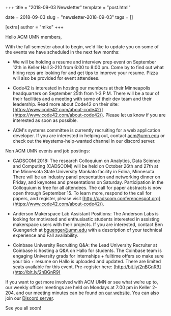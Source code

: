 +++
title = "2018-09-03 Newsletter"
template = "post.html"

date = 2018-09-03
slug = "newsletter-2018-09-03"
tags = []

[extra]
author = "mike"
+++

<!-- more -->

Hello ACM UMN members,

With the fall semester about to begin, we'd like to update you on some of the events we have scheduled in the next few months:

 - We will be holding a resume and interview prep event on September 12th in Keller Hall 3-210 from 6:00 to 8:00 pm. Come by to find out what hiring reps are looking for and get tips to improve your resume. Pizza will also be provided for event attendees.

 - Code42 is interested in hosting our members at their Minneapolis headquarters on September 25th from 1-3 P.M. There will be a tour of their facilities and a meeting with some of their dev team and their leadership. Read more about Code42 on their site: [https://www.code42.com/about-code42/](https://www.code42.com/about-code42/). Please let us know if you are interested as soon as possible.

 - ACM's systems committee is currently recruiting for a web application developer. If you are interested in helping out, contact acm@umn.edu or check out the #systems-help-wanted channel in our discord server.

Non ACM UMN events and job postings:

 - CADSCOM 2018: The research Colloquium on Analytics, Data Science and Computing (CADSCOM) will be held on October 26th and 27th at the Minnesota State University Mankato facility in Edina, Minnesota. There will be an industry panel presentation and networking dinner on Friday, and keynotes and presentations on Saturday. Participation in the Colloquium is free for all attendees. The call for paper abstracts is now open through September 15. To learn more, respond to the call for papers, and register, please visit [http://cadscom.conferencespot.org](https://www.code42.com/about-code42/).

 - Anderson Makerspace Lab Assistant Positions: The Anderson Labs is looking for motivated and enthusiastic students interested in assisting makerspace users with their projects. If you are interested, contact Ben Guengerich at bguenger@umn.edu with a description of your technical experience and Fall availability.

 - Coinbase University Recruiting Q&A: the Lead University Recruiter at Coinbase is hosting a Q&A on Hallo for students. The Coinbase team is engaging University grads for internships + fulltime offers so make sure your bio + resume on Hallo is uploaded and updated. There are limited seats available for this event. Pre-register here: [http://bit.ly/2nBGnR9](http://bit.ly/2nBGnR9)

If you want to get more involved with ACM UMN or see what we’re up to, our weekly officer meetings are held on Mondays at 7:00 pm in Keller 2-204, and our meeting minutes can be found [on our website](https://acm.umn.edu/meeting-minutes). You can also join our [Discord server](https://z.umn.edu/acm-discord).

See you all soon!

